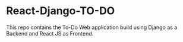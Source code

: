 # React-Django-TO-DO

This repo contains the To-Do Web application build using Django as a Backend and React JS as Frontend.
